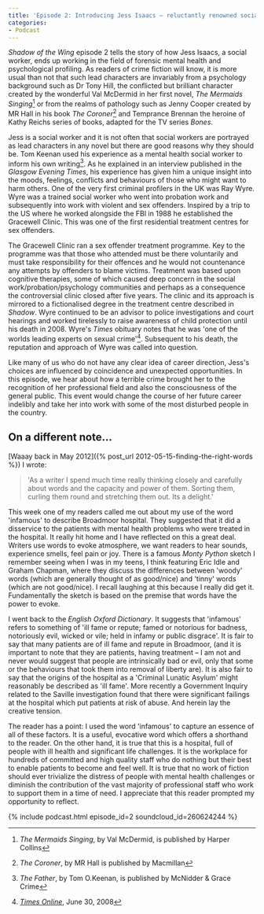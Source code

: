```yaml
---
title: 'Episode 2: Introducing Jess Isaacs – reluctantly renowned social worker'
categories:
- Podcast
---
```


_Shadow of the Wing_ episode 2 tells the story of how Jess Isaacs, a social worker, ends up working in the field of forensic mental health and psychological profiling.  As readers of crime fiction will know, it is more usual than not that such lead characters are invariably from a psychology background such as Dr Tony Hill, the conflicted but brilliant character created by the wonderful Val McDermid in her first novel, _The Mermaids Singing_[^1] or from the realms of pathology such as Jenny Cooper created by MR Hall in his book _The Coroner_[^2] and Temprance Brennan the heroine of Kathy Reichs series of books, adapted for the TV series _Bones_.  

Jess is a social worker and it is not often that social workers are portrayed as lead characters in any novel but there are good reasons why they should be.  Tom Keenan used his experience as a mental health social worker to inform his own writing[^3]. As he explained in an interview published in the _Glasgow Evening Times_, his experience has given him a unique insight into the moods, feelings, conflicts and behaviours of those who might want to harm others.  One of the very first criminal profilers in the UK was Ray Wyre.  Wyre was a trained social worker who went into probation work and subsequently into work with violent and sex offenders. Inspired by a trip to the US where he worked alongside the FBI in 1988 he established the Gracewell Clinic.  This was one of the first residential treatment centres for sex offenders.  

The Gracewell Clinic ran a sex offender treatment programme.  Key to the programme was that those who attended must be there voluntarily and must take responsibility for their offences and he would not countenance any attempts by offenders to blame victims.  Treatment was based upon cognitive therapies, some of which caused deep concern in the social work/probation/psychology communities and perhaps as a consequence the controversial clinic closed after five years.  The clinic and its approach is mirrored to a fictionalised degree in the treatment centre described in _Shadow_. Wyre continued to be an advisor to police investigations and court hearings and worked tirelessly to raise awareness of child protection until his death in 2008. Wyre's _Times_ obituary notes that he was 'one of the worlds leading experts on sexual crime'[^4].  Subsequent to his death, the reputation and approach of Wyre was called into question.

Like many of us who do not have any clear idea of career direction, Jess's choices are influenced by coincidence and unexpected opportunities.  In this episode, we hear about how a terrible crime brought her to the recognition of her professional field and also the consciousness of the general public. This event would change the course of her future career indelibly and take her into work with some of the most disturbed people in the country.

## On a different note…

[Waaay back in May 2012]({% post_url 2012-05-15-finding-the-right-words %}) I wrote:

> 'As a writer I spend much time really thinking closely and carefully about words and the capacity and power of them.  Sorting them, curling them round and stretching them out. Its a delight.'

This week one of my readers called me out about my use of the word 'infamous' to describe Broadmoor hospital.  They suggested that it did a disservice to the patients with mental health problems who were treated in the hospital.  It really hit home and I have reflected on this a great deal.  Writers use words to evoke atmosphere, we want readers to hear sounds, experience smells, feel pain or joy.  There is a famous _Monty Python_ sketch I remember seeing when I was in my teens, I think featuring Eric Idle and Graham Chapman, where they discuss the differences between 'woody' words (which are generally thought of as good/nice) and 'tinny' words (which are not good/nice).  I recall laughing at this because I really did get it.  Fundamentally the sketch is based on the premise that words have the power to evoke.  

I went back to the _English Oxford Dictionary_.  It suggests that 'infamous' refers to something of 'ill fame or repute; famed or notorious for badness, notoriously evil, wicked or vile; held in infamy or public disgrace'.  It is fair to say that many patients are of ill fame and repute in Broadmoor, (and it is important to note that they are patients, having treatment – I am not and never would suggest that people are intrinsically bad or evil, only that some or the behaviours that took them into removal of liberty are).  It is also fair to say that the origins of the hospital as a 'Criminal Lunatic Asylum' might reasonably be described as 'ill fame'. More recently a Government Inquiry related to the Saville investigation found that there were significant failings at the hospital which put patients at risk of abuse.  And herein lay the creative tension.  

The reader has a point:  I used the word 'infamous' to capture an essence of all of these factors. It is a useful, evocative word which offers a shorthand to the reader.  On the other hand, it is true that this is a hospital, full of people with ill health and significant life challenges.  It is the workplace for hundreds of committed and high quality staff who do nothing but their best to enable patients to become and feel well.  It is true that no work of fiction should ever trivialize the distress of people with mental health challenges or diminish the contribution of the vast majority of professional staff who work to support them in a time of need.  I appreciate that this reader prompted my opportunity to reflect.

{% include podcast.html episode_id=2 soundcloud_id=260624244 %}

[^1]: _The Mermaids Singing_, by Val McDermid, is published by Harper Collins
[^2]: _The Coroner_, by MR Hall is published by Macmillan
[^3]: _The Father_, by Tom O.Keenan, is published by McNidder & Grace Crime
[^4]: [_Times Online_](http://www.thetimes.co.uk/tto/opinion/obituaries/article2082095.ece), June 30, 2008
